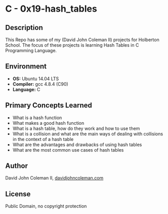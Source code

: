 # C - 0x19-hash_tables

## Description

This Repo has some of my (David John Coleman II) projects for Holberton School.
The focus of these projects is learning Hash Tables in C Programming Language.

## Environment

* __OS:__ Ubuntu 14.04 LTS
* __Compiler:__ gcc 4.8.4 (C90)
* __Language:__ C

## Primary Concepts Learned

* What is a hash function
* What makes a good hash function
* What is a hash table, how do they work and how to use them
* What is a collision and what are the main ways of dealing with collisions in
  the context of a hash table
* What are the advantages and drawbacks of using hash tables
* What are the most common use cases of hash tables

## Author

David John Coleman II, [davidjohncoleman.com](http://www.davidjohncoleman.com/)

## License

Public Domain, no copyright protection
